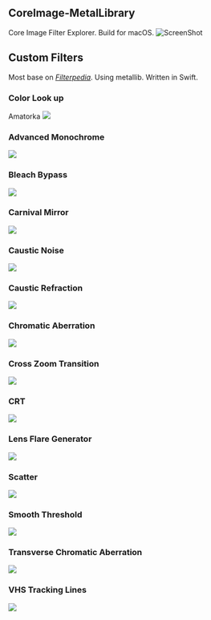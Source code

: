 ## CoreImage-MetalLibrary

Core Image Filter Explorer. Build for macOS.
![ScreenShot](Samples/ScreenShot.png)

## Custom Filters
Most base on [*Filterpedia*](https://github.com/FlexMonkey/Filterpedia). Using metallib. Written in Swift.

### Color Look up
Amatorka
![](Samples/ColorLookUp.jpg)

### Advanced Monochrome
![](Samples/AdvancedMonochrome.jpg)

### Bleach Bypass
![](Samples/BleachBypass.jpg)

### Carnival Mirror
![](Samples/CarnivalMirror.jpg)

### Caustic Noise
![](Samples/CausticNoise.jpg)

### Caustic Refraction
![](Samples/CausticRefraction.jpg)

### Chromatic Aberration
![](Samples/ChromaticAberration.jpg)

### Cross Zoom Transition
![](Samples/CrossZoomTransition.gif)

### CRT
![](Samples/CRTFilter.jpg)

### Lens Flare Generator
![](Samples/LensFlareGenerator.jpg)

### Scatter
![](Samples/Scatter.jpg)

### Smooth Threshold
![](Samples/SmoothThreshold.jpg)

### Transverse Chromatic Aberration
![](Samples/TransverseChromaticAberration.jpg)

### VHS Tracking Lines
![](Samples/VHSTrackingLines.jpg)